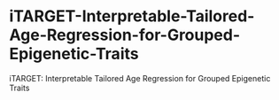 # iTARGET-Interpretable-Tailored-Age-Regression-for-Grouped-Epigenetic-Traits
iTARGET: Interpretable Tailored Age Regression for Grouped Epigenetic Traits
